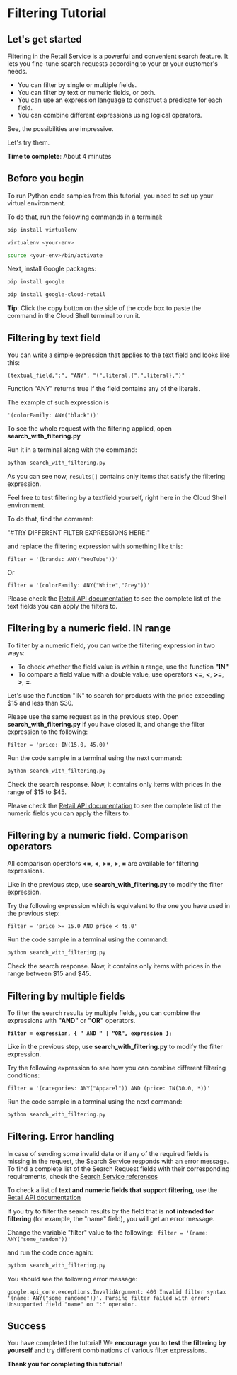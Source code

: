 # **Filtering Tutorial**

## Let's get started

Filtering in the Retail Service is a powerful and convenient search feature. It lets you fine-tune search requests according to your or your customer's needs.

- You can filter by single or multiple fields.
- You can filter by text or numeric fields, or both. 
- You can use an expression language to construct a predicate for each field.
- You can combine different expressions using logical operators.

See, the possibilities are impressive.

Let's try them.

**Time to complete**: About 4 minutes

## Before you begin

To run Python code samples from this tutorial, you need to set up your virtual environment.

To do that, run the following commands in a terminal:
```bash
pip install virtualenv
```
```bash
virtualenv <your-env>
```
```bash
source <your-env>/bin/activate
```
Next, install Google packages:
```bash
pip install google
```
```bash
pip install google-cloud-retail
```

**Tip**: Click the copy button on the side of the code box to paste the command in the Cloud Shell terminal to run it.


## Filtering by text field

You can write a simple expression that applies to the text field and looks like this:

```(textual_field,":", "ANY", "(",literal,{",",literal},")"```

Function "ANY" returns true if the field contains any of the literals.

The example of such expression is 

```'(colorFamily: ANY("black"))'``` 

To see the whole request with the filtering applied, open **search_with_filtering.py**

Run it in a terminal along with the command:
```bash
python search_with_filtering.py
```

As you can see now, ```results[]``` contains only items that satisfy the filtering expression.

Feel free to test filtering by a textfield yourself, right here in the Cloud Shell environment.

To do that, find the comment: 

"#TRY DIFFERENT FILTER EXPRESSIONS HERE:" 

and replace the filtering expression with something like this:

```
filter = '(brands: ANY("YouTube"))'
```

Or
```
filter = '(colorFamily: ANY("White","Grey"))'
```

Please check the [Retail API documentation](https://cloud.google.com/retail/docs/filter-and-order#filter) to see the complete list of the text fields you can apply the filters to.

## Filtering by a numeric field. IN range

To filter by a numeric field, you can write the filtering expression in two ways:
- To check whether the field value is within a range, use the function **"IN"**
- To compare a field value with a double value, use operators **<=**,  **<**,  **>=**, **>**, **=**.

Let's use the function "IN" to search for products with the price exceeding $15 and less than $30.

Please use the same request as in the previous step. Open **search_with_filtering.py** if you have closed it, and change the filter expression to the following:

```
filter = 'price: IN(15.0, 45.0)'
```

Run the code sample in a terminal using the next command:
```bash
python search_with_filtering.py
```

Check the search response. Now, it contains only items with prices in the range of $15 to $45.

Please check the [Retail API documentation](https://cloud.google.com/retail/docs/filter-and-order#filter) to see the complete list of the numeric fields you can apply the filters to.

## Filtering by a numeric field. Comparison operators

All comparison operators **<=**,  **<**,  **>=**, **>**, **=** are available for filtering expressions.

Like in the previous step, use **search_with_filtering.py** to modify the filter expression.

Try the following expression which is equivalent to the one you have used in the previous step:
```
filter = 'price >= 15.0 AND price < 45.0'
```

Run the code sample in a terminal using the command:
```bash
python search_with_filtering.py
```

Check the search response. Now, it contains only items with prices in the range between $15 and $45.

## Filtering by multiple fields

To filter the search results by multiple fields, you can combine the expressions with **"AND"** or **"OR"** operators.

**```filter = expression, { " AND " | "OR", expression };```**

Like in the previous step, use **search_with_filtering.py** to modify the filter expression.

Try the following expression to see how you can combine different filtering conditions: 
```
filter = '(categories: ANY("Apparel")) AND (price: IN(30.0, *))'
```

Run the code sample in a terminal using the next command:
```bash
python search_with_filtering.py
```

## Filtering. Error handling

In case of sending some invalid data or if any of the required fields is missing in the request, the Search Service responds with an error message.
To find a complete list of the Search Request fields with their corresponding requirements, check the [Search Service references](https://cloud.google.com/retail/docs/reference/rpc/google.cloud.retail.v2#searchservice)

To check a list of **text and numeric fields that support filtering**, use the [Retail API documentation](https://cloud.google.com/retail/docs/filter-and-order#filter)

If you try to filter the search results by the field that is **not intended for filtering** (for example, the "name" field), you will get an error message.

Change the variable "filter" value to the following:
``` filter = '(name: ANY("some_random"))'```

and run the code once again:
```bash
python search_with_filtering.py
```

You should see the following error message:

```google.api_core.exceptions.InvalidArgument: 400 Invalid filter syntax '(name: ANY("some_randome"))'. Parsing filter failed with error: Unsupported field "name" on ":" operator.```


## Success 

You have completed the tutorial! We **encourage** you to **test the filtering by yourself** and try different combinations of various filter expressions.

**Thank you for completing this tutorial!**





